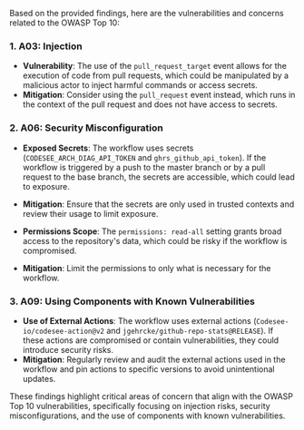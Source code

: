Based on the provided findings, here are the vulnerabilities and concerns related to the OWASP Top 10:

### 1. **A03: Injection**
- **Vulnerability**: The use of the `pull_request_target` event allows for the execution of code from pull requests, which could be manipulated by a malicious actor to inject harmful commands or access secrets.
- **Mitigation**: Consider using the `pull_request` event instead, which runs in the context of the pull request and does not have access to secrets.

### 2. **A06: Security Misconfiguration**
- **Exposed Secrets**: The workflow uses secrets (`CODESEE_ARCH_DIAG_API_TOKEN` and `ghrs_github_api_token`). If the workflow is triggered by a push to the master branch or by a pull request to the base branch, the secrets are accessible, which could lead to exposure.
- **Mitigation**: Ensure that the secrets are only used in trusted contexts and review their usage to limit exposure.

- **Permissions Scope**: The `permissions: read-all` setting grants broad access to the repository's data, which could be risky if the workflow is compromised.
- **Mitigation**: Limit the permissions to only what is necessary for the workflow.

### 3. **A09: Using Components with Known Vulnerabilities**
- **Use of External Actions**: The workflow uses external actions (`Codesee-io/codesee-action@v2` and `jgehrcke/github-repo-stats@RELEASE`). If these actions are compromised or contain vulnerabilities, they could introduce security risks.
- **Mitigation**: Regularly review and audit the external actions used in the workflow and pin actions to specific versions to avoid unintentional updates.

These findings highlight critical areas of concern that align with the OWASP Top 10 vulnerabilities, specifically focusing on injection risks, security misconfigurations, and the use of components with known vulnerabilities.